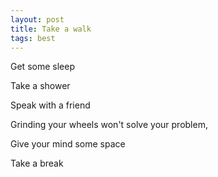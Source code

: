 ```yaml
---
layout: post
title: Take a walk 
tags: best
---
```


Get some sleep 

Take a shower 

Speak with a friend

Grinding your wheels won't solve your problem, 

Give your mind some space 

Take a break 







